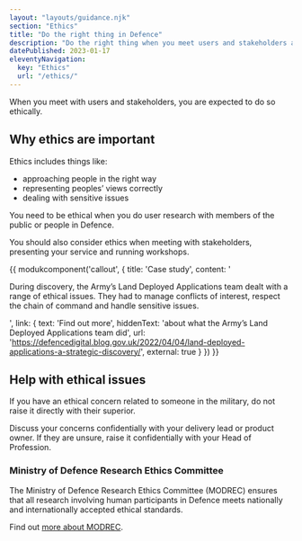 ```yaml
---
layout: "layouts/guidance.njk"
section: "Ethics"
title: "Do the right thing in Defence"
description: "Do the right thing when you meet users and stakeholders across Defence, and keep your team safe."
datePublished: 2023-01-17
eleventyNavigation:
  key: "Ethics"
  url: "/ethics/"
---
```


When you meet with users and stakeholders, you are expected to do so ethically. 

## Why ethics are important

Ethics includes things like:

- approaching people in the right way
- representing peoples’ views correctly
- dealing with sensitive issues 

You need to be ethical when you do user research with members of the public or people in Defence. 

You should also consider ethics when meeting with stakeholders, presenting your service and running workshops.

{{ modukcomponent('callout', {
  title: 'Case study',
  content: '<p>During discovery, the Army’s Land Deployed Applications team dealt with a range of ethical issues. They had to manage conflicts of interest, respect the chain of command and handle sensitive issues.</p>',
  link: {
    text: 'Find out more',
    hiddenText: 'about what the Army’s Land Deployed Applications team did',
    url: 'https://defencedigital.blog.gov.uk/2022/04/04/land-deployed-applications-a-strategic-discovery/',
    external: true
  }
}) }}

## Help with ethical issues 

If you have an ethical concern related to someone in the military, do not raise it directly with their superior. 

Discuss your concerns confidentially with your delivery lead or product owner. If they are unsure, raise it confidentially with your Head of Profession.

### Ministry of Defence Research Ethics Committee

The Ministry of Defence Research Ethics Committee (MODREC) ensures that all research involving human participants in Defence meets nationally and internationally accepted ethical standards. 

Find out [more about MODREC](https://www.gov.uk/government/groups/ministry-of-defence-research-ethics-committees).
